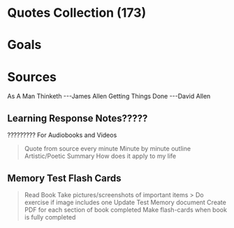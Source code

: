 # Quotes Collection (173)

# Goals

# Sources
As A Man Thinketh ---James Allen
Getting Things Done ---David Allen


## Learning Response Notes?????
?????????
For Audiobooks and Videos
>Quote from source every minute
>Minute by minute outline
>Artistic/Poetic Summary
>How does it apply to my life

## Memory Test Flash Cards

>Read Book
> Take pictures/screenshots of important items
	> Do exercise if image includes one
> Update Test Memory document
> Create PDF for each section of book completed
> Make flash-cards when book is fully completed
